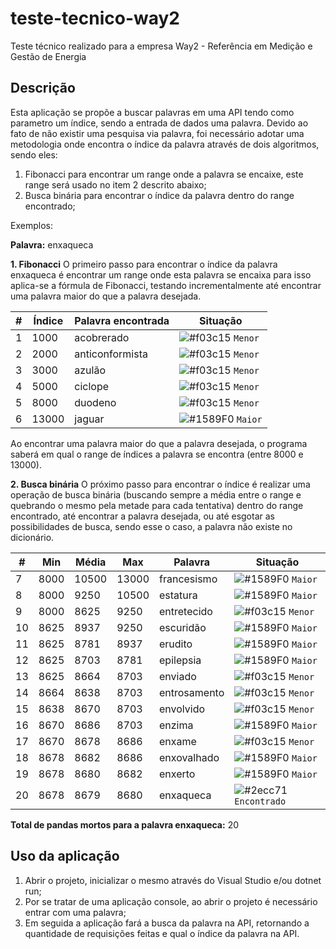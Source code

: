 # teste-tecnico-way2
Teste técnico realizado para a empresa Way2 - Referência em Medição e Gestão de Energia

## **Descrição**

Esta aplicação se propõe a buscar palavras em uma API tendo como parametro um índice, sendo a entrada de dados uma palavra. Devido ao fato de não existir uma pesquisa via palavra, foi necessário adotar uma metodologia onde encontra o índice da palavra através de dois algoritmos, sendo eles:

1. Fibonacci para encontrar um range onde a palavra se encaixe, este range será usado no item 2 descrito abaixo;
2. Busca binária para encontrar o índice da palavra dentro do range encontrado;

Exemplos:

**Palavra:** enxaqueca

**1. Fibonacci**
O primeiro passo para encontrar o índice da palavra enxaqueca é encontrar um range onde esta palavra se encaixa para isso aplica-se a fórmula de Fibonacci, testando incrementalmente até encontrar uma palavra maior do que a palavra desejada.

| #   | Índice | Palavra encontrada | Situação                                                         |
| --- | ------ | ------------------ | ---------------------------------------------------------------- |
| 1   | 1000   | acobrerado         | ![#f03c15](https://placehold.it/15/f03c15/000000?text=+) `Menor` |
| 2   | 2000   | anticonformista    | ![#f03c15](https://placehold.it/15/f03c15/000000?text=+) `Menor` |
| 3   | 3000   | azulão             | ![#f03c15](https://placehold.it/15/f03c15/000000?text=+) `Menor` |
| 4   | 5000   | ciclope            | ![#f03c15](https://placehold.it/15/f03c15/000000?text=+) `Menor` |
| 5   | 8000   | duodeno            | ![#f03c15](https://placehold.it/15/f03c15/000000?text=+) `Menor` |
| 6   | 13000  | jaguar             | ![#1589F0](https://placehold.it/15/1589F0/000000?text=+) `Maior` |

Ao encontrar uma palavra maior do que a palavra desejada, o programa saberá em qual o range de índices a palavra se encontra (entre 8000 e 13000).

**2. Busca binária**
O próximo passo para encontrar o índice é realizar uma operação de busca binária (buscando sempre a média entre o range e quebrando o mesmo pela metade para cada tentativa) dentro do range encontrado, até encontrar a palavra desejada, ou até esgotar as possibilidades de busca, sendo esse o caso, a palavra não existe no dicionário.

| #   | Min  | Média | Max   | Palavra      | Situação                                                              |
| --- | ---- | ----- | ----- | ------------ | --------------------------------------------------------------------- |
| 7   | 8000 | 10500 | 13000 | francesismo  | ![#1589F0](https://placehold.it/15/1589F0/000000?text=+) `Maior`      |
| 8   | 8000 | 9250  | 10500 | estatura     | ![#1589F0](https://placehold.it/15/1589F0/000000?text=+) `Maior`      |
| 9   | 8000 | 8625  | 9250  | entretecido  | ![#f03c15](https://placehold.it/15/f03c15/000000?text=+) `Menor`      |
| 10  | 8625 | 8937  | 9250  | escuridão    | ![#1589F0](https://placehold.it/15/1589F0/000000?text=+) `Maior`      |
| 11  | 8625 | 8781  | 8937  | erudito      | ![#1589F0](https://placehold.it/15/1589F0/000000?text=+) `Maior`      |
| 12  | 8625 | 8703  | 8781  | epilepsia    | ![#1589F0](https://placehold.it/15/1589F0/000000?text=+) `Maior`      |
| 13  | 8625 | 8664  | 8703  | enviado      | ![#f03c15](https://placehold.it/15/f03c15/000000?text=+) `Menor`      |
| 14  | 8664 | 8638  | 8703  | entrosamento | ![#f03c15](https://placehold.it/15/f03c15/000000?text=+) `Menor`      |
| 15  | 8638 | 8670  | 8703  | envolvido    | ![#f03c15](https://placehold.it/15/f03c15/000000?text=+) `Menor`      |
| 16  | 8670 | 8686  | 8703  | enzima       | ![#1589F0](https://placehold.it/15/1589F0/000000?text=+) `Maior`      |
| 17  | 8670 | 8678  | 8686  | enxame       | ![#f03c15](https://placehold.it/15/f03c15/000000?text=+) `Menor`      |
| 18  | 8678 | 8682  | 8686  | enxovalhado  | ![#1589F0](https://placehold.it/15/1589F0/000000?text=+) `Maior`      |
| 19  | 8678 | 8680  | 8682  | enxerto      | ![#1589F0](https://placehold.it/15/1589F0/000000?text=+) `Maior`      |
| 20  | 8678 | 8679  | 8680  | enxaqueca    | ![#2ecc71](https://placehold.it/15/2ecc71/000000?text=+) `Encontrado` |

**Total de pandas mortos para a palavra enxaqueca:** 20

## **Uso da aplicação**

1. Abrir o projeto, inicializar o mesmo através do Visual Studio e/ou dotnet run;
2. Por se tratar de uma aplicação console, ao abrir o projeto é necessário entrar com uma palavra;
3. Em seguida a aplicação fará a busca da palavra na API, retornando a quantidade de requisições feitas e qual o índice da palavra na API.